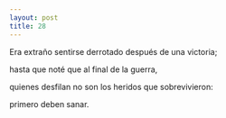 ```yaml
---
layout: post
title: 28
---
```


Era extraño sentirse derrotado después de una victoria;

hasta que noté que al final de la guerra, 

quienes desfilan no son los heridos que sobrevivieron:

primero deben sanar.
